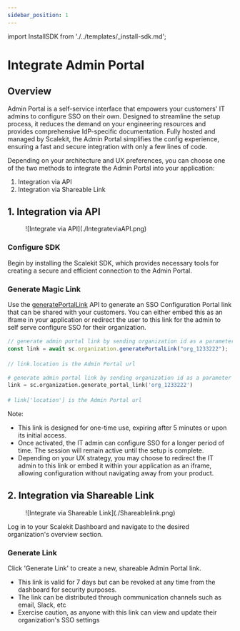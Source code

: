 ```yaml
---
sidebar_position: 1
---
```


import InstallSDK from './../templates/\_install-sdk.md';

# Integrate Admin Portal

## Overview

Admin Portal is a self-service interface that empowers your customers' IT admins to configure SSO on their own. Designed to streamline the setup process, it reduces the demand on your engineering resources and provides comprehensive IdP-specific documentation. Fully hosted and managed by Scalekit, the Admin Portal simplifies the config experience, ensuring a fast and secure integration with only a few lines of code.

Depending on your architecture and UX preferences, you can choose one of the two methods to integrate the Admin Portal into your application:

1. Integration via API
2. Integration via Shareable Link
<!--
<figure>![Two ways of integrating Admin Portal](./Integrate%20with%20Scalekit.png)
<figcaption>Two ways of integrating Admin Portal</figcaption></figure> -->

## 1. Integration via API

<figure className='width-50'>![Integrate via API](./IntegrateviaAPI.png)</figure>

### Configure SDK

Begin by installing the Scalekit SDK, which provides necessary tools for creating a secure and efficient connection to the Admin Portal.
<InstallSDK />

### Generate Magic Link

Use the [generatePortalLink](/apis#tag/Admin%20Portal/put/api/v1/organizations/{id}/portal_links) API to generate an SSO Configuration Portal link that can be shared with your customers. You can either embed this as an iframe in your application or redirect the user to this link for the admin to self serve configure SSO for their organization.

<Tabs groupId="tech-stack" querystring>
<TabItem value="nodejs" label="Node.js">

```javascript showLineNumbers
// generate admin portal link by sending organization id as a parameter
const link = await sc.organization.generatePortalLink("org_1233222");

// link.location is the Admin Portal url
```

 </TabItem>
<TabItem value="py" label="Python">

```python showLineNumbers
# generate admin portal link by sending organization id as a parameter
link = sc.organization.generate_portal_link('org_1233222')

# link['location'] is the Admin Portal url

```

</TabItem>
</Tabs>

Note:

- This link is designed for one-time use, expiring after 5 minutes or upon its initial access.
- Once activated, the IT admin can configure SSO for a longer period of time. The session will remain active until the setup is complete.
- Depending on your UX strategy, you may choose to redirect the IT admin to this link or embed it within your application as an iframe, allowing configuration without navigating away from your product.

## 2. Integration via Shareable Link

<figure className='width-50'>![Integrate via Shareable Link](./Shareablelink.png)</figure>

Log in to your Scalekit Dashboard and navigate to the desired organization's overview section.

### Generate Link

<!-- <Show screenshot> -->

Click 'Generate Link' to create a new, shareable Admin Portal link.

- This link is valid for 7 days but can be revoked at any time from the dashboard for security purposes.
- The link can be distributed through communication channels such as email, Slack, etc
- Exercise caution, as anyone with this link can view and update their organization's SSO settings
